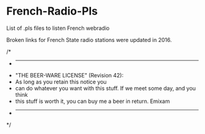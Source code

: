 French-Radio-Pls
================
List of .pls files to listen French webradio

Broken links for French State radio stations were updated in 2016.

/*
 * ----------------------------------------------------------------------------
 * "THE BEER-WARE LICENSE" (Revision 42):
 * As long as you retain this notice you
 * can do whatever you want with this stuff. If we meet some day, and you think
 * this stuff is worth it, you can buy me a beer in return.   Emixam
 * ----------------------------------------------------------------------------
 */
